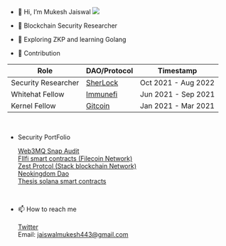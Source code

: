 - 👋 Hi, I’m Mukesh Jaiswal  ![](https://komarev.com/ghpvc/?username=MukeshJaiswal01&color=red&label=views)

- 👀  Blockchain Security Researcher

- 🌱 Exploring ZKP and learning Golang

- 👷 Contribution <br> 


| Role  | DAO/Protocol  | Timestamp  |
|---|---|---|
| Security Researcher| <a href = "https://www.sherlock.xyz/about"> SherLock</a>  | Oct 2021 - Aug 2022     |
|  Whitehat Fellow   | <a href = "https://immunefi.com/">Immunefi</a>            |    Jun 2021 - Sep 2021  |
|  Kernel Fellow     | <a href = "https://opensea.io/assets/matic/0x1c39d4c8ad7ce5206355d43e343f5136ba5ca50f/60818090201803840">Gitcoin </a> |Jan 2021 - Mar 2021  |

<br>

- Security PortFolio <br>
 
   <a href ="https://leastauthority.com/wp-content/uploads/2023/09/">Web3MQ Snap Audit </a>  <br>
   <a href ="https://leastauthority.com/wp-content/uploads/2023/10/FilFi_Smart_Contracts_Final_Audit_Report_Least_Authority.pdf"> FIlfi smart contracts (Filecoin Network) </a> <br>
   <a href ="https://leastauthority.com/static/publications/230316_Zest%20Protocol_Trust%20Machines_Updated_Final_Security_Audit_Report_march_2023.pdf"> Zest Protcol (Stack blockchain Network) </a> <br>
   <a href ="https://leastauthority.com/wp-content/uploads/2023/10/NEOkingdom_DAO_Smart_Contracts_Final_Audit_Report_Updated.pdf"> Neokingdom Dao </a>  <br>
   <a href="https://leastauthority.com/wp-content/uploads/2023/08/Thesis_Keep_Network_Solana_Smart_Contracts_Final_Audit_Report_Least_Authority.pdf"> Thesis solana smart contracts</a> <br>
<br>


 
   
 
     

-  📫 How to reach me    <br><br>
  <a href = "https://twitter.com/MukeshJ_eth">Twitter</a> <br>
  Email: jaiswalmukesh443@gmail.com

<!---
MukeshJaiswal01/MukeshJaiswal01 is a ✨ special ✨ repository because its `README.md` (this file) appears on your GitHub profile.
You can click the Preview link to take a look at your changes.
--->
